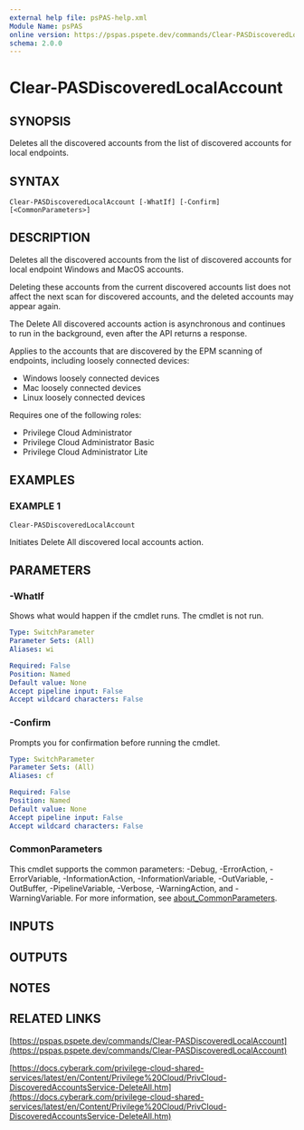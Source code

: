 ```yaml
---
external help file: psPAS-help.xml
Module Name: psPAS
online version: https://pspas.pspete.dev/commands/Clear-PASDiscoveredLocalAccount
schema: 2.0.0
---
```


# Clear-PASDiscoveredLocalAccount

## SYNOPSIS
Deletes all the discovered accounts from the list of discovered accounts for local endpoints.

## SYNTAX

```
Clear-PASDiscoveredLocalAccount [-WhatIf] [-Confirm] [<CommonParameters>]
```

## DESCRIPTION
Deletes all the discovered accounts from the list of discovered accounts for local endpoint Windows and MacOS accounts.

Deleting these accounts from the current discovered accounts list does not affect the next scan for discovered accounts, and the deleted accounts may appear again.

The Delete All discovered accounts action is asynchronous and continues to run in the background, even after the API returns a response.

Applies to the accounts that are discovered by the EPM scanning of endpoints, including loosely connected devices:
- Windows loosely connected devices
- Mac loosely connected devices
- Linux loosely connected devices

Requires one of the following roles:
- Privilege Cloud Administrator
- Privilege Cloud Administrator Basic
- Privilege Cloud Administrator Lite

## EXAMPLES

### EXAMPLE 1
```
Clear-PASDiscoveredLocalAccount
```

Initiates Delete All discovered local accounts action.

## PARAMETERS

### -WhatIf
Shows what would happen if the cmdlet runs.
The cmdlet is not run.

```yaml
Type: SwitchParameter
Parameter Sets: (All)
Aliases: wi

Required: False
Position: Named
Default value: None
Accept pipeline input: False
Accept wildcard characters: False
```

### -Confirm
Prompts you for confirmation before running the cmdlet.

```yaml
Type: SwitchParameter
Parameter Sets: (All)
Aliases: cf

Required: False
Position: Named
Default value: None
Accept pipeline input: False
Accept wildcard characters: False
```

### CommonParameters
This cmdlet supports the common parameters: -Debug, -ErrorAction, -ErrorVariable, -InformationAction, -InformationVariable, -OutVariable, -OutBuffer, -PipelineVariable, -Verbose, -WarningAction, and -WarningVariable. For more information, see [about_CommonParameters](http://go.microsoft.com/fwlink/?LinkID=113216).

## INPUTS

## OUTPUTS

## NOTES

## RELATED LINKS

[https://pspas.pspete.dev/commands/Clear-PASDiscoveredLocalAccount](https://pspas.pspete.dev/commands/Clear-PASDiscoveredLocalAccount)

[https://docs.cyberark.com/privilege-cloud-shared-services/latest/en/Content/Privilege%20Cloud/PrivCloud-DiscoveredAccountsService-DeleteAll.htm](https://docs.cyberark.com/privilege-cloud-shared-services/latest/en/Content/Privilege%20Cloud/PrivCloud-DiscoveredAccountsService-DeleteAll.htm)
